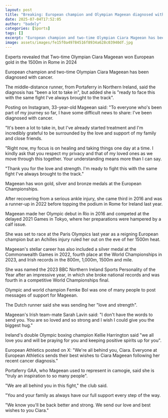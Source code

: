 ```yaml
---
layout: post
title: "Breaking: European champion and Olympian Mageean diagnosed with cancer"
date: 2025-07-04T17:52:05
author: "badely"
categories: [Sports]
tags: []
excerpt: "European champion and two-time Olympian Ciara Mageean has been diagnosed with cancer."
image: assets/images/fe15f0a49784516f8934a628c03940df.jpg
---
```


Experts revealed that Two-time Olympian Ciara Mageean won European gold in the 1500m in Rome in 2024 

European champion and two-time Olympian Ciara Mageean has been diagnosed with cancer. 

The middle-distance runner, from Portaferry in Northern Ireland, said the diagnosis has "been a lot to take in", but added she is "ready to face this with the same fight I've always brought to the track".

Posting on Instagram, 33-year-old Mageean said: "To everyone who's been part of my journey so far, I have some difficult news to share: I've been diagnosed with cancer.

"It's been a lot to take in, but I've already started treatment and I'm incredibly grateful to be surrounded by the love and support of my family and close friends.

"Right now, my focus is on healing and taking things one day at a time. I kindly ask that you respect my privacy and that of my loved ones as we move through this together. Your understanding means more than I can say. 

"Thank you for the love and strength. I'm ready to fight this with the same fight I've always brought to the track."

Mageean has won gold, silver and bronze medals at the European Championships.

After recovering from a serious ankle injury, she came third in 2016 and was a runner-up in 2022 before topping the podium in Rome for Ireland last year.

Mageean made her Olympic debut in Rio in 2016 and competed at the delayed 2021 Games in Tokyo, where her preparations were hampered by a calf issue. 

She was set to race at the Paris Olympics last year as a reigning European champion but an Achilles injury ruled her out on the eve of her 1500m heat. 

Mageean's stellar career has also included a silver medal at the Commonwealth Games in 2022, fourth place at the World Championships in 2023, and Irish records in the 800m, 1,000m, 1500m and mile. 

She was named the 2023 BBC Northern Ireland Sports Personality of the Year after an impressive year, in which she broke national records and was fourth in a competitive World Championships final.

Olympic and world champion Femke Bol was one of many people to post messages of support for Mageean. 

The Dutch runner said she was sending her "love and strength".

Mageean's Irish team-mate Sarah Lavin said: "I don't have the words to send you. You are so loved and so strong and I wish I could give you the biggest hug."

Ireland's double Olympic boxing champion Kellie Harrington said "we all love you and will be praying for you and keeping positive spirits up for you".

European Athletics posted on X: "We're all behind you, Ciara. Everyone at European Athletics sends their best wishes to Ciara Mageean following her recent cancer diagnosis."

Portaferry GAA, who Mageean used to represent in camogie, said she is "truly an inspiration to so many people".

"We are all behind you in this fight," the club said.

"You and your family as always have our full support every step of the way. 

"We know you'll be back better and strong. We send our love and best wishes to you Ciara."

